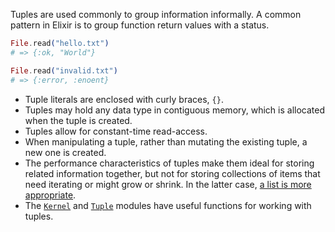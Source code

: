 Tuples are used commonly to group information informally. A common pattern in Elixir is to group function return values with a status.

```elixir
File.read("hello.txt")
# => {:ok, "World"}

File.read("invalid.txt")
# => {:error, :enoent}
```

- Tuple literals are enclosed with curly braces, `{}`.
- Tuples may hold any data type in contiguous memory, which is allocated when the tuple is created.
- Tuples allow for constant-time read-access.
- When manipulating a tuple, rather than mutating the existing tuple, a new one is created.
- The performance characteristics of tuples make them ideal for storing related information together, but not for storing collections of items that need iterating or might grow or shrink. In the latter case, [a list is more appropriate][getting-started-lists-or-tuples].
- The [`Kernel`][kernel-module] and [`Tuple`][tuple-module] modules have useful functions for working with tuples.

[tuple-module]: https://hexdocs.pm/elixir/Tuple.html
[kernel-module]: https://hexdocs.pm/elixir/Kernel.html
[getting-started-lists-or-tuples]: https://elixir-lang.org/getting-started/basic-types.html#lists-or-tuples
